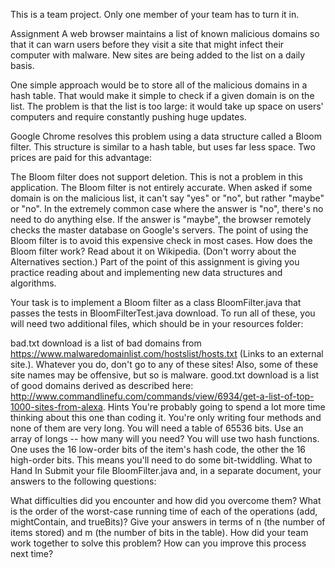 This is a team project. Only one member of your team has to turn it in.

Assignment
A web browser maintains a list of known malicious domains so that it can warn users before they visit a site that might infect their computer with malware. New sites are being added to the list on a daily basis.

One simple approach would be to store all of the malicious domains in a hash table. That would make it simple to check if a given domain is on the list. The problem is that the list is too large: it would take up space on users' computers and require constantly pushing huge updates.

Google Chrome resolves this problem using a data structure called a Bloom filter. This structure is similar to a hash table, but uses far less space. Two prices are paid for this advantage:

The Bloom filter does not support deletion. This is not a problem in this application.
The Bloom filter is not entirely accurate. When asked if some domain is on the malicious list, it can't say "yes" or "no", but rather "maybe" or "no". In the extremely common case where the answer is "no", there's no need to do anything else. If the answer is "maybe", the browser remotely checks the master database on Google's servers. The point of using the Bloom filter is to avoid this expensive check in most cases.
How does the Bloom filter work? Read about it on Wikipedia. (Don't worry about the Alternatives section.) Part of the point of this assignment is giving you practice reading about and implementing new data structures and algorithms.

Your task is to implement a Bloom filter as a class BloomFilter.java that passes the tests in BloomFilterTest.java  download. To run all of these, you will need two additional files, which should be in your resources folder:

bad.txt  download is a list of bad domains from https://www.malwaredomainlist.com/hostslist/hosts.txt (Links to an external site.). Whatever you do, don't go to any of these sites! Also, some of these site names may be offensive, but so is malware.
good.txt  download is a list of good domains derived as described here: http://www.commandlinefu.com/commands/view/6934/get-a-list-of-top-1000-sites-from-alexa.
Hints
You're probably going to spend a lot more time thinking about this one than coding it. You're only writing four methods and none of them are very long.
You will need a table of 65536 bits. Use an array of longs -- how many will you need?
You will use two hash functions. One uses the 16 low-order bits of the item's hash code, the other the 16 high-order bits. This means you'll need to do some bit-twiddling.
What to Hand In
Submit your file BloomFilter.java and, in a separate document, your answers to the following questions:

What difficulties did you encounter and how did you overcome them?
What is the order of the worst-case running time of each of the operations (add, mightContain, and trueBits)? Give your answers in terms of n (the number of items stored) and m (the number of bits in the table).
How did your team work together to solve this problem? How can you improve this process next time?
